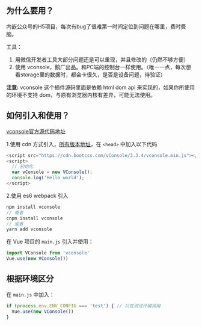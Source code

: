 ## 为什么要用？

内嵌公众号的H5项目，每次有bug了很难第一时间定位到问题在哪里，费时费脑。

工具：
1. 用微信开发者工具大部分问题还是可以重现，并且修改的（仍然不够方便）
2. 使用 vconsole，鹅厂出品。和PC端的控制台一样使用。（唯一一点，每次想看storage里的数据时，都会卡很久，是否是设备问题，待验证）

**注意:**
vconsole 这个插件源码里面是依赖 html dom api 来实现的，如果你所使用的环境不支持 dom，与原有浏览器内核有差异，可能无法使用。

## 如何引入和使用？

[vconsole官方源代码地址](https://github.com/Tencent/vConsole/blob/dev/README_CN.md)

1.使用 cdn 方式引入，[所有版本地址](https://www.bootcdn.cn/vConsole/)，在 `<head>` 中加入以下代码

```js
<script src="https://cdn.bootcss.com/vConsole/3.3.4/vconsole.min.js"></script>
<script>
  // 初始化
  var vConsole = new VConsole();
  console.log('Hello world');
</script>
```

2.使用 es6 webpack 引入

```js
npm install vconsole
// 或者
cnpm install vconsole
// 或者
yarn add vconsole
```

在 Vue 项目的 `main.js` 引入并使用：

```js
import VConsole from 'vconsole'
Vue.use(new VConsole())
```

## 根据环境区分

在 `main.js` 中加入：

```js
if (process.env.ENV_CONFIG === 'test') { // 只在测试环境调用
  Vue.use(new VConsole())
}
```
